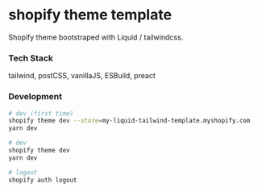 # shopify theme template

Shopify theme bootstraped with Liquid / tailwindcss.

### Tech Stack

tailwind, postCSS, vanillaJS, ESBuild, preact

### Development

```bash
# dev (first time)
shopify theme dev --store=my-liquid-tailwind-template.myshopify.com
yarn dev

# dev
shopify theme dev
yarn dev

# logout
shopify auth logout
```
